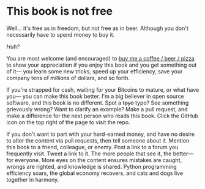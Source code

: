 # This book is not free

Well… it's free as in freedom, but not free as in beer. Although you don't necessarily have to spend money to buy it.

*Huh?*

You are most welcome (and encouraged) to [buy me a coffee / beer / pizza](https://buymeacoffee.com/ehamiter) to show your appreciation if you enjoy this book and you get something out of it— you learn some new tricks, speed up your efficiency, save your company tens of millions of dollars, and so forth.

If you're strapped for cash, waiting for your Bitcoins to mature, or what have you— you can make this book better. I'm a big believer in open source software, and this book is no different. Spot a <strike>tpyo</strike> typo? See something grievously wrong? Want to clarify an example? Make a pull request, and make a difference for the next person who reads this book. Click the GitHub icon <i class="fa fa-github"></i> on the top right of the page to visit the repo.

If you don't want to part with your hard-earned money, and have no desire to alter the content via pull requests, then tell someone about it. Mention this book to a friend, colleague, or enemy. Post a link to a forum you frequently visit. Tweet a link to it. The more people that see it, the better— for everyone. More eyes on the content ensures mistakes are caught, wrongs are righted, and knowledge is shared. Python programming efficiency soars, the global economy recovers, and cats and dogs live together in harmony.